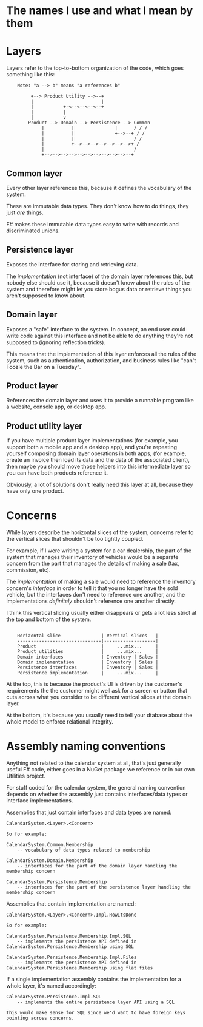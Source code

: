 # The names I use and what I mean by them

# Layers

Layers refer to the top-to-bottom organization of the code, which goes something like this:

```
    Note: "a --> b" means "a references b"

         +--> Product Utility -->--+
         |                         |
         |           +-<--<--<--<--+
         |           |
         |           v
        Product --> Domain --> Persistence --> Common
             |          |               |      / / /
             |          |               +-->--+ / /
             |          |                      / /
             |          +-->-->-->-->-->-->-->+ /
             |                                 /
             +-->-->-->-->-->-->-->-->-->-->--+
```

## Common layer

Every other layer references this, because it defines the vocabulary of the system.

These are immutable data types. They don't know how to do things, they just *are* things.

F# makes these immutable data types easy to write with records and discriminated unions.

## Persistence layer

Exposes the interface for storing and retrieving data.

The *implementation* (not interface) of the domain layer references this, but nobody else should use it,
because it doesn't know about the rules of the system and therefore might let you store bogus data or
retrieve things you aren't supposed to know about.

## Domain layer

Exposes a "safe" interface to the system. In concept, an end user could write code against this interface
and not be able to do anything they're not supposed to (ignoring reflection tricks).

This means that the implementation of this layer enforces all the rules of the system, such as authentication,
authorization, and business rules like "can't Foozle the Bar on a Tuesday".

## Product layer

References the domain layer and uses it to provide a runnable program like a website, console app, or desktop app.

## Product utility layer

If you have multiple product layer implementations (for example, you support both a mobile app and a desktop app),
and you're repeating yourself composing domain layer operations in both apps, (for example, create an invoice then
load its data and the data of the associated client), then maybe you should move those helpers into this intermediate
layer so you can have both products reference it.

Obviously, a lot of solutions don't really need this layer at all, because they have only one product.

# Concerns

While layers describe the horizontal slices of the system, concerns refer to the vertical slices that shouldn't be
too tightly coupled.

For example, if I were writing a system for a car dealership, the part of the system that manages their inventory
of vehicles would be a separate concern from the part that manages the details of making a sale (tax, commission, etc).

The *implementation* of making a sale would need to reference the inventory concern's *interface* in order to tell it
that you no longer have the sold vehicle, but the interfaces don't need to reference one another, and the
implementations *definitely* shouldn't reference one another directly.

I think this vertical slicing usually either disappears or gets a lot less strict at the top and bottom of the system.

```

    Horizontal slice               | Vertical slices   |
    -------------------------------|-------------------|
    Product                        |     ...mix...     |
    Product utilities              |     ...mix...     |
    Domain interfaces              | Inventory | Sales |
    Domain implementation          | Inventory | Sales |
    Persistence interfaces         | Inventory | Sales |
    Persistence implementation     |     ...mix...     |

```

At the top, this is because the product's UI is driven by the customer's requirements the the customer might well
ask for a screen or button that cuts across what you consider to be different vertical slices at the domain layer.

At the bottom, it's because you usually need to tell your dtabase about the whole model to enforce relational integrity.

# Assembly naming conventions

Anything not related to the calendar system at all, that's just generally useful F# code, either
goes in a NuGet package we reference or in our own Utilities project.

For stuff coded for the calendar system, the general naming convention depends on whether the assembly
just contains interfaces/data types or interface implementations.

Assemblies that just contain interfaces and data types are named:

    CalendarSystem.<Layer>.<Concern>

    So for example:

    CalendarSystem.Common.Membership
        -- vocabulary of data types related to membership

    CalendarSystem.Domain.Membership
        -- interfaces for the part of the domain layer handling the membership concern

    CalendarSystem.Persistence.Membership
        -- interfaces for the part of the persistence layer handling the membership concern

Assemblies that contain implementation are named:

    CalendarSystem.<Layer>.<Concern>.Impl.HowItsDone

    So for example:

    CalendarSystem.Persistence.Membership.Impl.SQL
        -- implements the persistence API defined in CalendarSystem.Persistence.Membership using SQL

    CalendarSystem.Persistence.Membership.Impl.Files
        -- implements the persistence API defined in CalendarSystem.Persistence.Membership using flat files


If a single implementation assembly contains the implementation for a whole layer, it's named accordingly:

    CalendarSystem.Persistence.Impl.SQL
        -- implements the entire persistence layer API using a SQL

    This would make sense for SQL since we'd want to have foreign keys pointing across concerns.









